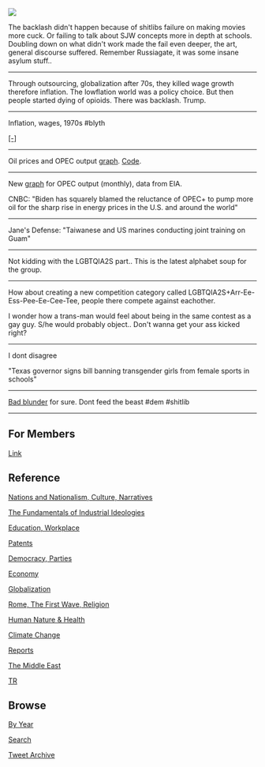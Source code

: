 <img src="https://drive.google.com/uc?export=view&id=1B2wf9R7AMH1d7Vw6e2mucLbIQ5NSjir7"/>

The backlash didn't happen because of shitlibs failure on making
movies more cuck. Or failing to talk about SJW concepts more in depth
at schools. Doubling down on what didn't work made the fail even
deeper, the art, general discourse suffered. Remember Russiagate, it
was some insane asylum stuff..

---

Through outsourcing, globalization after 70s, they killed wage growth
therefore inflation. The lowflation world was a policy choice. But
then people started dying of opioids. There was backlash. Trump.

---

Inflation, wages, 1970s \#blyth

[[-]](https://youtu.be/8rxrjhWTdv8)

---

Oil prices and OPEC output [graph](tweets/2021/opec-price.png).
[Code](tweets/2021/util.py).

---

New [graph](2019/05/stats.md#opec) for OPEC output (monthly), data from EIA. 

CNBC: "Biden has squarely blamed the reluctance of OPEC+ to pump more
oil for the sharp rise in energy prices in the U.S. and around the
world"

---

Jane's Defense: "Taiwanese and US marines conducting joint training on Guam"

---

Not kidding with the LGBTQIA2S part.. This is the latest alphabet soup
for the group.

---

How about creating a new competition category called LGBTQIA2S+Arr-Ee-Ess-Pee-Ee-Cee-Tee,
people there compete against eachother.

I wonder how a trans-man would feel about being in the same contest as
a gay guy. S/he would probably object.. Don't wanna get your ass kicked
right?

---

I dont disagree

"Texas governor signs bill banning transgender girls from female sports in schools"

---

[Bad blunder](https://youtu.be/H4GSp_gEojs?t=869) for sure. Dont feed the beast \#dem \#shitlib

---

## For Members

[Link](https://thirdwave-members.herokuapp.com)

## Reference

[Nations and Nationalism, Culture, Narratives](/2013/02/nations-and-nationalism.md)

[The Fundamentals of Industrial Ideologies](/2011/04/fundamentals-of-industrial-ideologies.md)

[Education, Workplace](2017/09/education-workplace.md)

[Patents](/2018/09/patents.md)

[Democracy, Parties](/2016/11/democracy.md)

[Economy](/2018/05/economy.md)

[Globalization](/2018/09/globalization.md)

[Rome, The First Wave, Religion](/2017/12/rome.md)

[Human Nature & Health](/2020/07/human-nature.md)

[Climate Change](/2018/12/climate.md)

[Reports](/2019/05/reports.md)

[The Middle East](/2019/07/middleeast.md)

[TR](../tr)

## Browse

[By Year](years.md)

[Search](search.html)

[Tweet Archive](/tweets/README.md)


